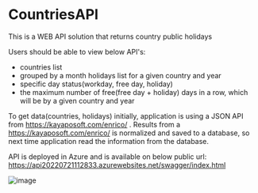 # CountriesAPI
This is a WEB API solution that returns country public holidays

Users should be able to view below API's:
- countries list
- grouped by a month holidays list for a given country and year
- specific day status(workday, free day, holiday)
- the maximum number of free(free day + holiday) days in a row, which will be by a given country and year

To get data(countries, holidays) initially, application is using a JSON API from https://kayaposoft.com/enrico/ . Results from a https://kayaposoft.com/enrico/ 
is normalized and saved to a database, so next time application read the information from the database.

API is deployed in Azure and is available on below public url:
https://api20220721112833.azurewebsites.net/swagger/index.html

![image](https://user-images.githubusercontent.com/65413897/180208306-46a7f67b-2b65-46c4-87b5-d1717cb35be3.png)
